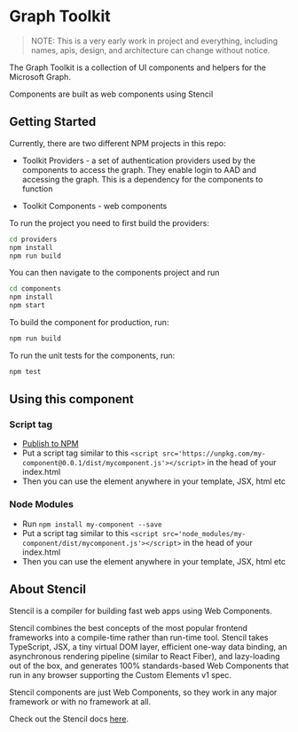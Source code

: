 # Graph Toolkit

> NOTE: This is a very early work in project and everything, including names, apis, design, and architecture can change without notice.

The Graph Toolkit is a collection of UI components and helpers for the Microsoft Graph.

Components are built as web components using Stencil

## Getting Started

Currently, there are two different NPM projects in this repo:

* Toolkit Providers - a set of authentication providers used by the components to access the graph. They enable login to AAD and accessing the graph. This is a dependency for the components to function

* Toolkit Components - web components 

To run the project you need to first build the providers:

```bash
cd providers
npm install
npm run build
```

You can then navigate to the components project and run

```bash
cd components
npm install
npm start
```

To build the component for production, run:

```bash
npm run build
```

To run the unit tests for the components, run:

```bash
npm test
```

## Using this component

### Script tag

- [Publish to NPM](https://docs.npmjs.com/getting-started/publishing-npm-packages)
- Put a script tag similar to this `<script src='https://unpkg.com/my-component@0.0.1/dist/mycomponent.js'></script>` in the head of your index.html
- Then you can use the element anywhere in your template, JSX, html etc

### Node Modules
- Run `npm install my-component --save`
- Put a script tag similar to this `<script src='node_modules/my-component/dist/mycomponent.js'></script>` in the head of your index.html
- Then you can use the element anywhere in your template, JSX, html etc

## About Stencil

Stencil is a compiler for building fast web apps using Web Components.

Stencil combines the best concepts of the most popular frontend frameworks into a compile-time rather than run-time tool.  Stencil takes TypeScript, JSX, a tiny virtual DOM layer, efficient one-way data binding, an asynchronous rendering pipeline (similar to React Fiber), and lazy-loading out of the box, and generates 100% standards-based Web Components that run in any browser supporting the Custom Elements v1 spec.

Stencil components are just Web Components, so they work in any major framework or with no framework at all.

Check out the Stencil docs [here](https://stenciljs.com/docs/my-first-component).
